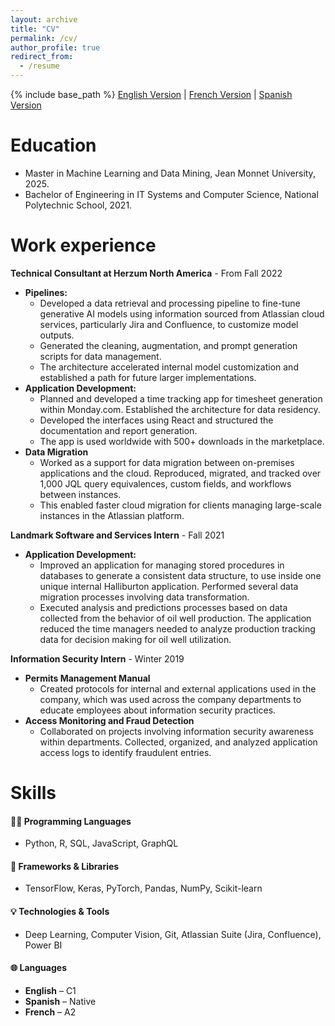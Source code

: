 ```yaml
---
layout: archive
title: "CV"
permalink: /cv/
author_profile: true
redirect_from:
  - /resume
---
```


{% include base_path %}
 [English Version](https://wayiok.github.io/academicpages.github.io/files/CVE.pdf) | [French Version](https://wayiok.github.io/academicpages.github.io/files/CVF.pdf) | [Spanish Version](https://wayiok.github.io/academicpages.github.io/files/CVS.pdf) 

Education
======
* Master in Machine Learning and Data Mining, Jean Monnet University, 2025.
* Bachelor of Engineering in IT Systems and Computer Science, National Polytechnic School, 2021.

Work experience
======
**Technical Consultant at Herzum North America** - From Fall 2022
  * **Pipelines:** 
    * Developed a data retrieval and processing pipeline to fine-tune generative AI models using information sourced from Atlassian cloud services, particularly Jira and Confluence, to customize model outputs. 
    * Generated the cleaning, augmentation, and prompt generation scripts for data management. 
    * The architecture accelerated internal model customization and established a path for future larger implementations.
  * **Application Development:**
    * Planned and developed a time tracking app for timesheet generation within Monday.com. Established the architecture for data residency. 
    * Developed the interfaces using React and structured the documentation and report generation. 
    * The app is used worldwide with 500+ downloads in the marketplace.
  * **Data Migration**
    * Worked as a support for data migration between on-premises applications and the cloud. Reproduced, migrated, and tracked over 1,000 JQL query equivalences, custom fields, and workflows between instances. 
    * This enabled faster cloud migration for clients managing large-scale instances in the Atlassian platform.

**Landmark Software and Services Intern** -  Fall 2021
* **Application Development:**
  * Improved an application for managing stored procedures in databases to generate a consistent data structure, to use inside one unique internal Halliburton application. Performed several data migration processes involving data transformation. 
  * Executed analysis and predictions processes based on data collected from the behavior of oil well production. The application reduced the time managers needed to analyze production tracking data
    for decision making for oil well utilization.

**Information Security Intern** -  Winter  2019
* **Permits Management Manual**
  * Created protocols for internal and external applications used in the company, which was used across the company departments to educate employees about information security practices.
* **Access Monitoring and Fraud Detection**
  * Collaborated on projects involving information security awareness within departments. Collected, organized, and analyzed application access logs to identify fraudulent entries.

Skills
======

#### 👨‍💻 Programming Languages
- Python, R, SQL, JavaScript, GraphQL

#### 🧰 Frameworks & Libraries
- TensorFlow, Keras, PyTorch, Pandas, NumPy, Scikit-learn

#### 💡 Technologies & Tools
- Deep Learning, Computer Vision, Git, Atlassian Suite (Jira, Confluence), Power BI

#### 🌐 Languages
- **English** – C1
- **Spanish** – Native
- **French** – A2

